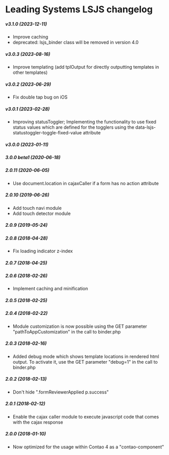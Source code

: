 Leading Systems LSJS changelog
===========================================
##### v3.1.0 (2023-12-11)
 * Improve caching
 * deprecated: lsjs_binder class will be removed in version 4.0

##### v3.0.3 (2023-08-16)
 * Improve templating (add tplOutput for directly outputting templates in other templates)

##### v3.0.2 (2023-06-29)
 * Fix double tap bug on iOS

##### v3.0.1 (2023-02-28)
 * Improving statusToggler; Implementing the functionality to use fixed status values which are defined for the togglers using the data-lsjs-statustoggler-toggle-fixed-value attribute

##### v3.0.0 (2023-01-11)

##### 3.0.0 beta1 (2020-06-18)

##### 2.0.11 (2020-06-05)
 * Use document.location in cajaxCaller if a form has no action attribute

##### 2.0.10 (2019-06-26)
 * Add touch navi module
 * Add touch detector module

##### 2.0.9 (2019-05-24)

##### 2.0.8 (2018-04-28)
 * Fix loading indicator z-index

##### 2.0.7 (2018-04-25)

##### 2.0.6 (2018-02-26)
 * Implement caching and minification

##### 2.0.5 (2018-02-25)

##### 2.0.4 (2018-02-22)
 * Module customization is now possible using the GET parameter
 "pathToAppCustomization" in the call to binder.php

##### 2.0.3 (2018-02-16)
 * Added debug mode which shows template locations in rendered html output.
 To activate it, use the GET parameter "debug=1" in the call to binder.php 

##### 2.0.2 (2018-02-13)
 * Don't hide ".formReviewerApplied p.success"

##### 2.0.1 (2018-02-12)
 * Enable the cajax caller module to execute javascript code that comes with the
 cajax response

##### 2.0.0 (2018-01-10)
 * Now optimized for the usage within Contao 4 as a "contao-component"
